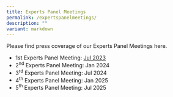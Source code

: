 ```yaml
---
title: Experts Panel Meetings
permalink: /expertspanelmeetings/
description: ""
variant: markdown
---
```

Please find press coverage of our Experts Panel Meetings here.  


- 1st Experts Panel Meeting: [Jul 2023](/firstexpertspanelmeeting/)
- 2<sup>nd</sup> Experts Panel Meeting: Jan 2024
- 3<sup>rd</sup> Experts Panel Meeting: Jul 2024
- 4<sup>th</sup> Experts Panel Meeting: Jan 2025
- 5<sup>th</sup> Experts Panel Meeting: Jul 2025